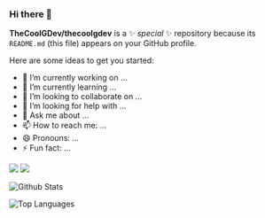### Hi there 👋


**TheCoolGDev/thecoolgdev** is a ✨ _special_ ✨ repository because its `README.md` (this file) appears on your GitHub profile.

Here are some ideas to get you started:

- 🔭 I’m currently working on ...
- 🌱 I’m currently learning ...
- 👯 I’m looking to collaborate on ...
- 🤔 I’m looking for help with ...
- 💬 Ask me about ...
- 📫 How to reach me: ...
- 😄 Pronouns: ...
- ⚡ Fun fact: ...

<img src = "https://img.shields.io/badge/-BLENDER-F5792A?logo=blender&logoColor=fff">
<img src = "https://img.shields.io/badge/-UNITY-000000?logo=unity&logoColor=fff">

![Github Stats](https://github-readme-stats.vercel.app/api?username=thecoolgdev&count_private=true&show_icons=true&theme=radical)

![Top Languages](https://github-readme-stats.vercel.app/api/top-langs/?username=THECOOLGDEV&show_icons=true&theme=radical)

